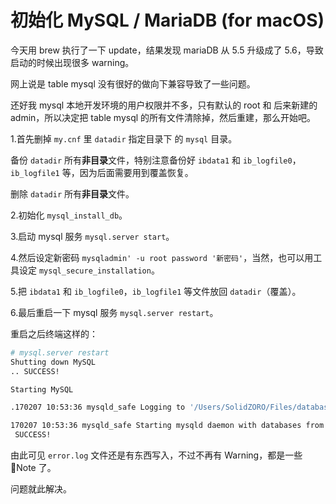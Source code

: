 [slug]: init-mysql-mariadb-for-macos
[date]: 2016-07-04T02:16:26

# 初始化 MySQL / MariaDB (for macOS)

今天用 brew 执行了一下 update，结果发现 mariaDB 从 5.5 升级成了 5.6，导致启动的时候出现很多 warning。

网上说是 table mysql 没有很好的做向下兼容导致了一些问题。

还好我 mysql 本地开发环境的用户权限并不多，只有默认的 root 和 后来新建的 admin，所以决定把 table mysql 的所有文件清除掉，然后重建，那么开始吧。


1.首先删掉 `my.cnf` 里 `datadir` 指定目录下 的 `mysql` 目录。

备份 `datadir` 所有**非目录**文件，特别注意备份好 `ibdata1` 和 `ib_logfile0`，`ib_logfile1` 等，因为后面需要用到覆盖恢复。

删除 `datadir` 所有**非目录**文件。

2.初始化 `mysql_install_db`。

3.启动 mysql 服务 `mysql.server start`。

4.然后设定新密码 `mysqladmin' -u root password '新密码'`，当然，也可以用工具设定
`mysql_secure_installation`。

5.把 `ibdata1` 和 `ib_logfile0`，`ib_logfile1` 等文件放回 `datadir`（覆盖）。

6.最后重启一下 mysql 服务 `mysql.server restart`。



重启之后终端这样的：

```bash
# mysql.server restart
Shutting down MySQL
.. SUCCESS!

Starting MySQL

.170207 10:53:36 mysqld_safe Logging to '/Users/SolidZORO/Files/databases/logs/error.log'.

170207 10:53:36 mysqld_safe Starting mysqld daemon with databases from /Users/SolidZORO/Files/databases/data
 SUCCESS!
```

由此可见 `error.log` 文件还是有东西写入，不过不再有 Warning，都是一些 Note 了。


问题就此解决。


